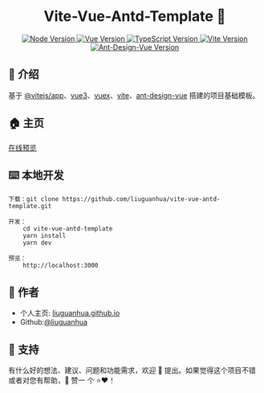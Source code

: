 <h1 align="center">Vite-Vue-Antd-Template 👏</h1>
<p align="center">
  <a href="https://github.com/nodejs/node" target="_blank">
    <img alt="Node Version" src="https://img.shields.io/badge/node-12.21.0-brightgreen" />
  </a>
  <a href="https://github.com/vuejs/vue" target="_blank">
    <img alt="Vue Version" src="https://img.shields.io/badge/vue-3.0.5-brightgreen" />
  </a>
   <a href="https://github.com/microsoft/TypeScript" target="_blank">
    <img alt="TypeScript Version" src="https://img.shields.io/badge/typescript-4.3.2-brightgreen" />
  </a>
  <a href="https://github.com/vitejs/vite" target="_blank">
    <img alt="Vite Version" src="https://img.shields.io/badge/vite-2.4.4-brightgreen" />
  </a>
  <a href="https://github.com/vueComponent/ant-design-vue" target="_blank">
    <img alt="Ant-Design-Vue Version" src="https://img.shields.io/badge/antDesignVue-4.12.3-brightgreen" />
  </a>
</p>

## 📖 介绍

基于 [@vitejs/app](https://github.com/vitejs/vite/tree/main/packages/create-app)、[vue3](https://v3.vuejs.org/)、[vuex](https://next.vuex.vuejs.org/)、[vite](https://vitejs.dev/)、[ant-design-vue](https://next.antdv.com/) 搭建的项目基础模板。

## 🏠 主页

[在线预览](http://vite-vue-template.lgh930.com/)

## ⌨️ 本地开发

```
下载：git clone https://github.com/liuguanhua/vite-vue-antd-template.git

开发：
    cd vite-vue-antd-template
    yarn install
    yarn dev

预览：
    http://localhost:3000
```

## 👤 作者

- 个人主页: [liuguanhua.github.io](https://liuguanhua.github.io)
- Github:[@liuguanhua](https://github.com/liguanhua)

## 🤝 支持

有什么好的想法、建议、问题和功能需求，欢迎 👋 提出。如果觉得这个项目不错或者对您有帮助，👏 赞一 个 ⭐️❤️！
